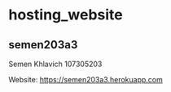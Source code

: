 # hosting_website
## semen203a3
Semen Khlavich
107305203


Website: https://semen203a3.herokuapp.com
